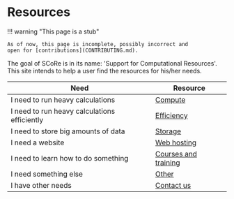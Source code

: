 # Resources

!!! warning "This page is a stub"

    As of now, this page is incomplete, possibly incorrect and
    open for [contributions](CONTRIBUTING.md).

The goal of SCoRe is in its name:
'Support for Computational Resources'.
This site intends to help a user find the resources for his/her needs.

Need                                         |Resource
---------------------------------------------|----------------------
I need to run heavy calculations             |[Compute](compute.md)
I need to run heavy calculations efficiently |[Efficiency](efficiency.md)
I need to store big amounts of data          |[Storage](storage.md)
I need a website                             |[Web hosting](web_host.md)
I need to learn how to do something          |[Courses and training](courses.md)
I need something else                        |[Other](other.md)
I have other needs                           |[Contact us](contact_us.md)
